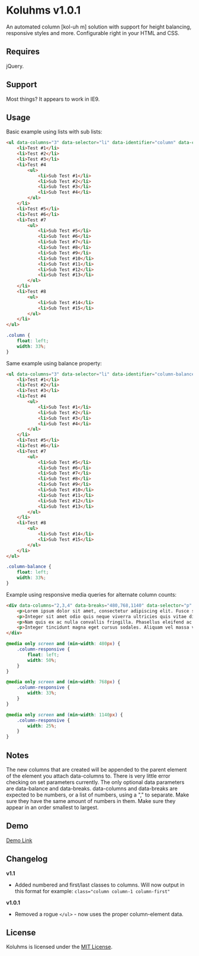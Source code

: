 # Koluhms v1.0.1
An automated column [kol-uh m] solution with support for height balancing, responsive styles and more. Configurable right in your HTML and CSS.

Requires
--------------

jQuery.

Support
--------------

Most things? It appears to work in IE9.

Usage
--------------

Basic example using lists with sub lists:
```html
<ul data-columns="3" data-selector="li" data-identifier="column" data-column-element="ul">
    <li>Test #1</li>
    <li>Test #2</li>
    <li>Test #3</li>
    <li>Test #4
        <ul>
            <li>Sub Test #1</li>
            <li>Sub Test #2</li>
            <li>Sub Test #3</li>
            <li>Sub Test #4</li>
        </ul>
    </li>
    <li>Test #5</li>
    <li>Test #6</li>
    <li>Test #7
        <ul>
            <li>Sub Test #5</li>
            <li>Sub Test #6</li>
            <li>Sub Test #7</li>
            <li>Sub Test #8</li>
            <li>Sub Test #9</li>
            <li>Sub Test #10</li>
            <li>Sub Test #11</li>
            <li>Sub Test #12</li>
            <li>Sub Test #13</li>
        </ul>
    </li>
    <li>Test #8
        <ul>
            <li>Sub Test #14</li>
            <li>Sub Test #15</li>
        </ul>
    </li>
</ul>
```

```css
.column {
    float: left;
    width: 33%;
}
```

Same example using balance property:
```html
<ul data-columns="3" data-selector="li" data-identifier="column-balance" data-column-element="ul" data-balance="true">
    <li>Test #1</li>
    <li>Test #2</li>
    <li>Test #3</li>
    <li>Test #4
        <ul>
            <li>Sub Test #1</li>
            <li>Sub Test #2</li>
            <li>Sub Test #3</li>
            <li>Sub Test #4</li>
        </ul>
    </li>
    <li>Test #5</li>
    <li>Test #6</li>
    <li>Test #7
        <ul>
            <li>Sub Test #5</li>
            <li>Sub Test #6</li>
            <li>Sub Test #7</li>
            <li>Sub Test #8</li>
            <li>Sub Test #9</li>
            <li>Sub Test #10</li>
            <li>Sub Test #11</li>
            <li>Sub Test #12</li>
            <li>Sub Test #13</li>
        </ul>
    </li>
    <li>Test #8
        <ul>
            <li>Sub Test #14</li>
            <li>Sub Test #15</li>
        </ul>
    </li>
</ul>
```

```css
.column-balance {
    float: left;
    width: 33%;
}
```

Example using responsive media queries for alternate column counts:
```html
<div data-columns="2,3,4" data-breaks="480,768,1140" data-selector="p" data-identifier="column-responsive" data-column-element="div" data-balance="true">
    <p>Lorem ipsum dolor sit amet, consectetur adipiscing elit. Fusce semper libero a orci accumsan egestas.</p>
    <p>Integer sit amet odio quis neque viverra ultricies quis vitae diam.</p>
    <p>Nam quis ex ac nulla convallis fringilla. Phasellus eleifend ac leo id mattis.</p>
    <p>Integer tincidunt magna eget cursus sodales. Aliquam vel massa velit.</p>
</div>
```

```css
@media only screen and (min-width: 480px) {
    .column-responsive {
        float: left;
        width: 50%;
    }
}

@media only screen and (min-width: 768px) {
    .column-responsive {
        width: 33%;
    }
}

@media only screen and (min-width: 1140px) {
    .column-responsive {
        width: 25%;
    }
}
```

Notes
--------------

The new columns that are created will be appended to the parent element of the element you attach data-columns to. There is very little error checking on set parameters currently. The only optional data parameters are data-balance and data-breaks. data-columns and data-breaks are expected to be numbers, or a list of numbers, using a "," to separate. Make sure they have the same amount of numbers in them. Make sure they appear in an order smallest to largest.

Demo
--------------

[Demo Link](http://htmlpreview.github.io/?https://github.com/vaughnroyko/Koluhms/blob/master/demo.html)

Changelog
--------------

**v1.1**

- Added numbered and first/last classes to columns. Will now output in this format for example: ``class="column column-1 column-first"``

**v1.0.1**

- Removed a rogue ``</ul>`` - now uses the proper column-element data.

License
--------------

Koluhms is licensed under the [MIT License](https://github.com/vaughnroyko/Koluhms/blob/master/LICENSE).
